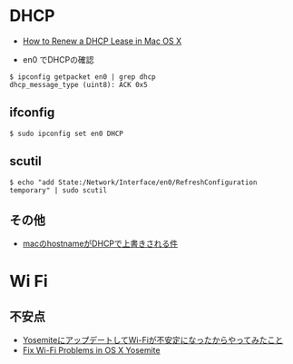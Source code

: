 # DHCP

- [How to Renew a DHCP Lease in Mac OS X](http://osxdaily.com/2013/02/11/renew-dhcp-lease-mac-os-x/)

- en0 でDHCPの確認

```
$ ipconfig getpacket en0 | grep dhcp
dhcp_message_type (uint8): ACK 0x5
```

## ifconfig

```
$ sudo ipconfig set en0 DHCP
```

## scutil

```
$ echo "add State:/Network/Interface/en0/RefreshConfiguration temporary" | sudo scutil
```


## その他

- [macのhostnameがDHCPで上書きされる件 ](http://blog.kenichikat.org/2012/11/machostnamedhcp.html)


# Wi Fi

## 不安点

- [YosemiteにアップデートしてWi-Fiが不安定になったからやってみたこと](http://qiita.com/BeMarble/items/f22095141e734e577e79)
- [Fix Wi-Fi Problems in OS X Yosemite](http://osxdaily.com/2014/10/25/fix-wi-fi-problems-os-x-yosemite/)